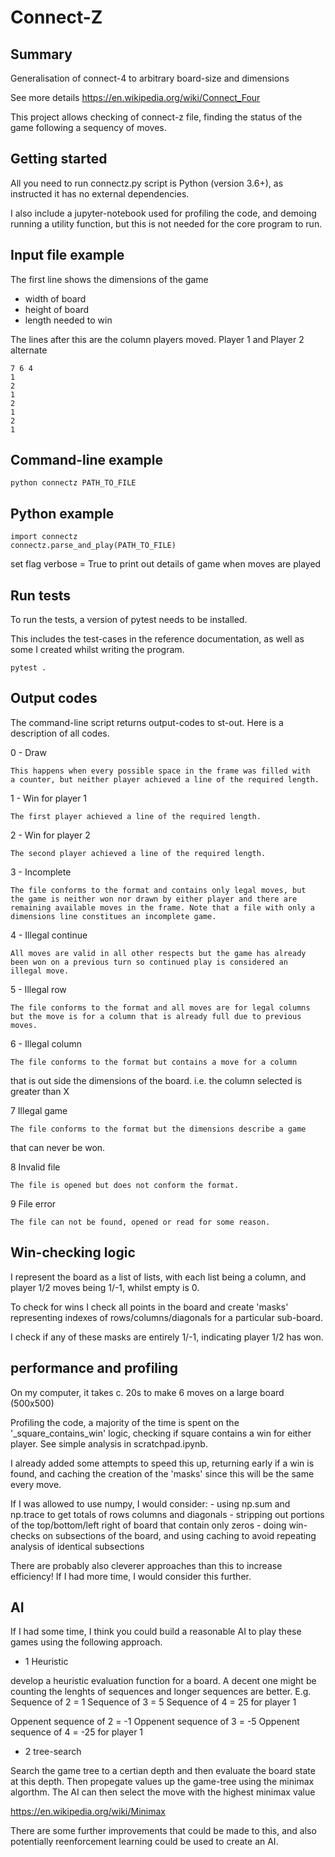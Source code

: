 # Connect-Z

## Summary

Generalisation of connect-4 to arbitrary board-size and dimensions

See more details https://en.wikipedia.org/wiki/Connect_Four

This project allows checking of connect-z file, finding the status of the game following a sequency of moves.

## Getting started

All you need to run connectz.py script is Python (version 3.6+), as instructed it has no external dependencies.

I also include a jupyter-notebook used for profiling the code, and demoing running a utility function, but this is not needed for the core program to run.

## Input file example

The first line shows the dimensions of the game

- width of board
- height of board
- length needed to win

The lines after this are the column players moved. Player 1 and Player 2 alternate

    7 6 4
    1
    2
    1
    2
    1
    2
    1

## Command-line example

    python connectz PATH_TO_FILE

## Python example

    import connectz
    connectz.parse_and_play(PATH_TO_FILE)

set flag verbose = True to print out details of game when moves are played

## Run tests

To run the tests, a version of pytest needs to be installed.

This includes the test-cases in the reference documentation, as well as some I created whilst writing the program.

    pytest .

## Output codes

The command-line script returns output-codes to st-out. Here is a description of all codes.

0 - Draw

    This happens when every possible space in the frame was filled with
    a counter, but neither player achieved a line of the required length.

1 - Win for player 1

    The first player achieved a line of the required length.

2 - Win for player 2

    The second player achieved a line of the required length.

3 - Incomplete

    The file conforms to the format and contains only legal moves, but
    the game is neither won nor drawn by either player and there are
    remaining available moves in the frame. Note that a file with only a
    dimensions line constitues an incomplete game.

4 - Illegal continue

    All moves are valid in all other respects but the game has already
    been won on a previous turn so continued play is considered an
    illegal move.

5 - Illegal row

    The file conforms to the format and all moves are for legal columns
    but the move is for a column that is already full due to previous
    moves.

6 - Illegal column

    The file conforms to the format but contains a move for a column
that is out side the dimensions of the board. i.e. the column selected
is greater than X

7 Illegal game

    The file conforms to the format but the dimensions describe a game
that can never be won.

8 Invalid file

    The file is opened but does not conform the format.

9 File error

    The file can not be found, opened or read for some reason.

## Win-checking logic

I represent the board as a list of lists, with each list being a column, and player 1/2 moves being 1/-1, whilst empty is 0.

To check for wins I check all points in the board and create 'masks'
representing indexes of rows/columns/diagonals for a particular sub-board.

I check if any of these masks are entirely 1/-1, indicating player 1/2 has won.

## performance and profiling

On my computer, it takes c. 20s to make 6 moves on a large board (500x500)

Profiling the code, a majority of the time is spent on the '_square_contains_win' logic, checking if square contains a win for either player. See simple analysis in scratchpad.ipynb.

I already added some attempts to speed this up, returning early if a win is found, and caching the creation of the 'masks' since this will be the same every move.

If I was allowed to use numpy, I would consider:
    - using np.sum and np.trace to get totals of rows columns and diagonals
    - stripping out portions of the top/bottom/left right of board that contain only zeros
    - doing win-checks on subsections of the board, and using caching to avoid repeating analysis of identical subsections

There are probably also cleverer approaches than this to increase efficiency! If I had more time, I would consider this further.

## AI

If I had some time, I think you could build a reasonable AI to play these games using the following approach.

- 1 Heuristic

develop a heuristic evaluation function for a board. A decent one might be counting the lenghts of sequences and longer sequences are better. E.g.
Sequence of 2 = 1
Sequence of 3 = 5
Sequence of 4 = 25 for player 1

Oppenent sequence of 2 = -1
Oppenent sequence of 3 = -5
Oppenent sequence of 4 = -25 for player 1

- 2 tree-search

Search the game tree to a certian depth and then evaluate the board state at this depth. Then propegate values up the game-tree using the minimax algorthm. The AI can then select the move with the highest minimax value

https://en.wikipedia.org/wiki/Minimax

There are some further improvements that could be made to this, and also potentially reenforcement learning could be used to create an AI.
